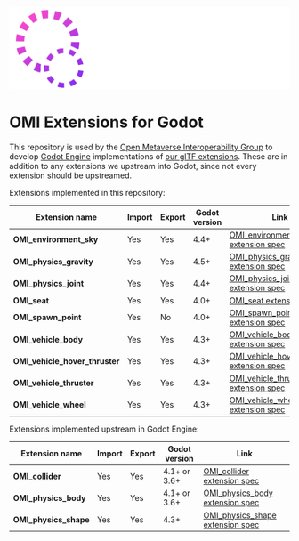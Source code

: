 ![OMI group logo](.github/omi_group_logo.svg)

# OMI Extensions for Godot

This repository is used by the [Open Metaverse Interoperability Group](https://omigroup.org/) to develop [Godot Engine](https://godotengine.org/) implementations of [our glTF extensions](https://github.com/omigroup/gltf-extensions). These are in addition to any extensions we upstream into Godot, since not every extension should be upstreamed.

Extensions implemented in this repository:

| Extension name                 | Import | Export | Godot version | Link                                                                                                                                         |
| ------------------------------ | ------ | ------ | ------------- | -------------------------------------------------------------------------------------------------------------------------------------------- |
| **OMI_environment_sky**        | Yes    | Yes    | 4.4+          | [OMI_environment_sky extension spec](https://github.com/omigroup/gltf-extensions/tree/main/extensions/2.0/OMI_environment_sky)               |
| **OMI_physics_gravity**        | Yes    | Yes    | 4.5+          | [OMI_physics_gravity extension spec](https://github.com/omigroup/gltf-extensions/tree/main/extensions/2.0/OMI_physics_gravity)               |
| **OMI_physics_joint**          | Yes    | Yes    | 4.4+          | [OMI_physics_joint extension spec](https://github.com/omigroup/gltf-extensions/tree/main/extensions/2.0/OMI_physics_joint)                   |
| **OMI_seat**                   | Yes    | Yes    | 4.0+          | [OMI_seat extension spec](https://github.com/omigroup/gltf-extensions/tree/main/extensions/2.0/OMI_seat)                                     |
| **OMI_spawn_point**            | Yes    | No     | 4.0+          | [OMI_spawn_point extension spec](https://github.com/omigroup/gltf-extensions/tree/main/extensions/2.0/OMI_spawn_point)                       |
| **OMI_vehicle_body**           | Yes    | Yes    | 4.3+          | [OMI_vehicle_body extension spec](https://github.com/omigroup/gltf-extensions/tree/main/extensions/2.0/OMI_vehicle_body)                     |
| **OMI_vehicle_hover_thruster** | Yes    | Yes    | 4.3+          | [OMI_vehicle_hover_thruster extension spec](https://github.com/omigroup/gltf-extensions/tree/main/extensions/2.0/OMI_vehicle_hover_thruster) |
| **OMI_vehicle_thruster**       | Yes    | Yes    | 4.3+          | [OMI_vehicle_thruster extension spec](https://github.com/omigroup/gltf-extensions/tree/main/extensions/2.0/OMI_vehicle_thruster)             |
| **OMI_vehicle_wheel**          | Yes    | Yes    | 4.3+          | [OMI_vehicle_wheel extension spec](https://github.com/omigroup/gltf-extensions/tree/main/extensions/2.0/OMI_vehicle_wheel)                   |

Extensions implemented upstream in Godot Engine:

| Extension name        | Import | Export | Godot version | Link                                                                                                                       |
| --------------------- | ------ | ------ | ------------- | -------------------------------------------------------------------------------------------------------------------------- |
| **OMI_collider**      | Yes    | Yes    | 4.1+ or 3.6+  | [OMI_collider extension spec](https://github.com/omigroup/gltf-extensions/tree/main/extensions/2.0/Archived/OMI_collider)  |
| **OMI_physics_body**  | Yes    | Yes    | 4.1+ or 3.6+  | [OMI_physics_body extension spec](https://github.com/omigroup/gltf-extensions/tree/main/extensions/2.0/OMI_physics_body)   |
| **OMI_physics_shape** | Yes    | Yes    | 4.3+          | [OMI_physics_shape extension spec](https://github.com/omigroup/gltf-extensions/tree/main/extensions/2.0/OMI_physics_shape) |
